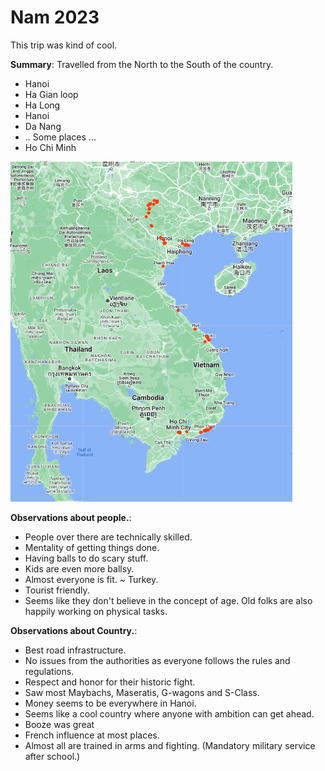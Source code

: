 # Nam 2023

This trip was kind of cool.

**Summary**: Travelled from the North to the South of the country.


- Hanoi
- Ha Gian loop
- Ha Long
- Hanoi
- Da Nang
- .. Some places ...
- Ho Chi Minh

![What is this](vietnam-23.png)


**Observations about people.**: 

* People over there are technically skilled.
* Mentality of getting things done.
* Having balls to do scary stuff.
* Kids are even more ballsy.
* Almost everyone is fit. ~ Turkey.
* Tourist friendly.
* Seems like they don't believe in the concept of age. Old folks are also happily working on physical tasks.

**Observations about Country.**: 

* Best road infrastructure.
* No issues from the authorities as everyone follows the rules and regulations.
* Respect and honor for their historic fight.
* Saw most Maybachs, Maseratis, G-wagons and S-Class.
* Money seems to be everywhere in Hanoi.
* Seems like a cool country where anyone with ambition can get ahead.
* Booze was great
* French influence at most places.
* Almost all are trained in arms and fighting. (Mandatory military service after school.)
